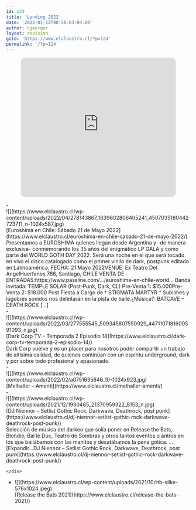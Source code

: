 ```yaml
---
id: 124
title: 'Landing 2022'
date: '2022-01-12T00:50:03-04:00'
author: ngeorger
layout: revision
guid: 'https://www.elclaustro.cl/?p=124'
permalink: '/?p=124'
---
```


<figure class="wp-block-embed alignfull is-type-rich is-provider-spotify wp-block-embed-spotify wp-embed-aspect-21-9 wp-has-aspect-ratio"><div class="wp-block-embed__wrapper"><iframe allow="autoplay; clipboard-write; encrypted-media; fullscreen; picture-in-picture" allowfullscreen="" frameborder="0" height="380" loading="lazy" src="https://open.spotify.com/embed/playlist/2f8G8LP5oO20cXwhhmVJBK?si=a712a09d8844427f&utm_source=oembed" style="border-radius: 12px" title="Spotify Embed: _DJ Niennor - Gothic Rock, Darkwave, Postpunk" width="100%"></iframe></div></figure>- <div class="wp-block-latest-posts__featured-image alignright">![](https://www.elclaustro.cl/wp-content/uploads/2022/04/278143867_1639602806405241_4507035180442723711_n-1024x587.jpg)</div>[Euroshima en Chile: Sábado 21 de Mayo 2022](https://www.elclaustro.cl/euroshima-en-chile-sabado-21-de-mayo-2022/)<div class="wp-block-latest-posts__post-excerpt">Presentamos a EUROSHIMA quienes llegan desde Argentina y -de manera exclusiva- conmemorando los 35 años del enigmático LP GALA y como parte del WORLD GOTH DAY 2022. Será una noche en el que será tocado en vivo el disco catalogado como el primer vinilo de dark, postpunk editado en Latinoamérica. FECHA: 21 Mayo 2022VENUE: Ex Teatro Del AngelHuerfanos 786, Santiago, CHILE VENTA DE ENTRADAS:https://www.passline.com/…/euroshima-en-chile-world… Banda invitada: TEMPLE SOLAR (Post-Punk, Dark, CL) Pre-Venta 1: $15.000Pre-Venta 2: $18.000 Post Fiesta a Cargo de † STIGMATA MARTYR † Sublimes y lúgubres sonidos nos deleitarán en la pista de baile.¿Música?: BATCAVE – DEATH ROCK […]</div>
- <div class="wp-block-latest-posts__featured-image alignright">![](https://www.elclaustro.cl/wp-content/uploads/2022/03/277555545_509345807550929_4471107181600591093_n.jpg)</div>[Dark Corp TV – Temporada 2 Episodio 14](https://www.elclaustro.cl/dark-corp-tv-temporada-2-episodio-14/)<div class="wp-block-latest-posts__post-excerpt">Dark Corp vuelve y es un placer para nosotros poder compartir un trabajo de altísima calidad, de quienes continúan con un espíritu underground, dark y por sobre todo profesional y apasionado.</div>
- <div class="wp-block-latest-posts__featured-image alignright">![](https://www.elclaustro.cl/wp-content/uploads/2022/02/a0751635646_10-1024x923.jpg)</div>[Melhaller – Amenti](https://www.elclaustro.cl/melhaller-amenti/)<div class="wp-block-latest-posts__post-excerpt"></div>
- <div class="wp-block-latest-posts__featured-image alignright">![](https://www.elclaustro.cl/wp-content/uploads/2021/12/1930465_21370959322_8153_n.jpg)</div>[DJ Niennor – Setlist Gothic Rock, Darkwave, Deathrock, post punk](https://www.elclaustro.cl/dj-niennor-setlist-gothic-rock-darkwave-deathrock-post-punk/)<div class="wp-block-latest-posts__post-excerpt">Selección de música del darkeo que solía poner en Release the Bats, Blondie, Bal le Duc, Teatro de Sombras y otros tantos eventos o antros en los que bailábamos con las manitos y desatábamos la pena gótica. … <span class="more-link">[Expandir…<span class="screen-reader-text">DJ Niennor – Setlist Gothic Rock, Darkwave, Deathrock, post punk</span>](https://www.elclaustro.cl/dj-niennor-setlist-gothic-rock-darkwave-deathrock-post-punk/)</span>
    
    </div>
- <div class="wp-block-latest-posts__featured-image alignright">![](https://www.elclaustro.cl/wp-content/uploads/2021/10/rtb-silke-576x1024.jpeg)</div>[Release the Bats 2021](https://www.elclaustro.cl/release-the-bats-2021/)<div class="wp-block-latest-posts__post-excerpt"></div>
